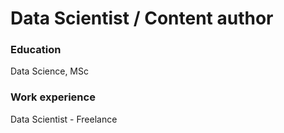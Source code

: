 # Data Scientist / Content author

### Education

Data Science, MSc 

### Work experience
Data Scientist - Freelance
